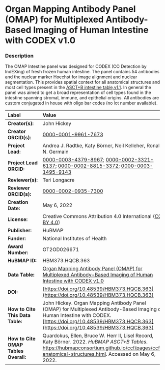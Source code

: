 # Organ Mapping Antibody Panel (OMAP) for Multiplexed Antibody-Based Imaging of Human Intestine with CODEX v1.0

### Description
The OMAP Intestine panel was designed for CODEX (CO Detection by IndEXing) of fresh frozen human intestine. The panel contains 54 antibodies and the nuclear marker Hoechst for image alignment and nuclear segmentation. This provides spatial context for all anatomical structures and most cell types present in the [ASCT+B intestine table,v1.1](https://doi.org/10.48539/HBM325.NZPB.589). In general the panel was aimed to get a broad representation of cell types found in the intestine spanning stromal, immune, and epithelial origins. All antibodies are custom conjugated in house with oligo bar codes (no lot number available).



| Label | Value |
| :------------- |:-------------|
| **Creator(s):** | John Hickey |
| **Creator ORCID(s):** | [0000-0001-9961-7673](https://orcid.org/0000-0001-9961-7673) |
| **Project Lead:** | Andrea J. Radtke, Katy B&ouml;rner, Neil Kelleher, Ronald N. Germain |
| **Project Lead ORCID:** | [0000-0003-4379-8967](https://orcid.org/0000-0003-4379-8967); [0000-0002-3321-6137](https://orcid.org/0000-0002-3321-6137); [0000-0002-8815-3372](https://orcid.org/0000-0002-8815-3372); [0000-0003-1495-9143](https://orcid.org/0000-0003-1495-9143) |
| **Reviewer(s):** |Teri Longacre|
| **Reviewer ORCID(s):** |[0000-0002-0935-7300](https://doi.org/10.5072/0000-0002-0935-7300)
| **Creation Date:** | May 6, 2022 |
| **License:** | Creative Commons Attribution 4.0 International ([CC BY 4.0](https://creativecommons.org/licenses/by/4.0/)) |
| **Publisher:** | HuBMAP |
| **Funder:** | National Institutes of Health |
| **Award Number:** | OT2OD026671 |
| **HuBMAP ID:** |HBM373.HQCB.363|
| **Data Table:** | [Organ Mapping Antibody Panel (OMAP)  for Multiplexed Antibody-Based Imaging of Human Intestine with CODEX v1.0](https://hubmapconsortium.github.io/ccf-releases/v1.2/omap/OMAP_Intestines.csv)  |
| **DOI:** | [https://doi.org/10.48539/HBM373.HQCB.363](https://doi.org/10.48539/HBM373.HQCB.363) |
| **How to Cite This Data Table:** |John Hickey. Organ Mapping Antibody Panel (OMAP)  for Multiplexed Antibody-Based Imaging of Human Intestine with CODEX. [https://doi.org/10.48539/HBM373.HQCB.363](https://doi.org/10.48539/HBM373.HQCB.363) |
| **How to Cite OMAP Tables Overall:** | Quardokus, Ellen, Bruce W. Herr II, Lisel Record, Katy B&ouml;rner. 2022. *HuBMAP ASCT+B Tables*. https://hubmapconsortium.github.io/ccf/pages/ccf-anatomical-structures.html. Accessed on May 6, 2022. |

